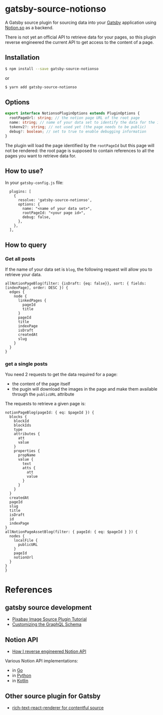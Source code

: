 # gatsby-source-notionso

A Gatsby source plugin for sourcing data into your [Gatsby](https://www.gatsbyjs.org/) application using [Notion.so](https://www.notion.so) as a backend.

There is not yet an official API to retrieve data for your pages, so this plugin reverse engineered the current API to get access to the content of a page.

## Installation
```sh
$ npm install --save gatsby-source-notionso
```

or

```sh
$ yarn add gatsby-source-notionso
```

## Options
```ts
export interface NotionsoPluginOptions extends PluginOptions {
  rootPageUrl: string; // the notion page URL of the root page
  name: string; // name of your data set to identify the data for the instance of this plugin
  tokenv2?: string; // not used yet (the page needs to be public)
  debug?: boolean; // set to true to enable debugging information
}
```

The plugin will load the page identified by the `rootPageId` but this page will not be rendered: the root page is supposed to contain
references to all the pages you want to retrieve data for.

## How to use?

In your `gatsby-config.js` file:

```
  plugins: [
    {
      resolve: 'gatsby-source-notionso',
      options: {
        name: "<name of your data set>",
        rootPageId: "<your page id>",
        debug: false,
      },
    },
  ],

```

## How to query

### Get all posts

If the name of your data set is `blog`, the following request will allow you to retrieve your data.

```
allNotionPageBlog(filter: {isDraft: {eq: false}}, sort: { fields: [indexPage], order: DESC }) {
  edges {
    node {
      linkedPages {
        pageId
        title
      }
      pageId
      title
      indexPage
      isDraft
      createdAt
      slug
    }
  }
}
```

### get a single posts

You need 2 requests to get the data required for a page:
- the content of the page itself
- the pugin will download the images in the page and make them available through the `publicURL` attribute

The requests to retrieve a given page is:

```
notionPageBlog(pageId: { eq: $pageId }) {
  blocks {
    blockId
    blockIds
    type
    attributes {
      att
      value
    }
    properties {
      propName
      value {
        text
        atts {
          att
          value
        }
      }
    }
  }
  createdAt
  pageId
  slug
  title
  isDraft
  id
  indexPage
}
allNotionPageAssetBlog(filter: { pageId: { eq: $pageId } }) {
  nodes {
    localFile {
      publicURL
    }
    pageId
    notionUrl
  }
}
}

```


# References

## gatsby source development

* [Pixabay Image Source Plugin Tutorial](https://www.gatsbyjs.org/docs/pixabay-source-plugin-tutorial/)
* [Customizing the GraphQL Schema](https://www.gatsbyjs.org/docs/schema-customization)

## Notion API

* [How I reverse engineered Notion API](https://blog.kowalczyk.info/article/88aee8f43620471aa9dbcad28368174c/how-i-reverse-engineered-notion-api.html)

Various Notion API implementations:
 * in [Go](https://github.com/kjk/notionapi)
 * in [Python](https://github.com/jamalex/notion-py)
 * in [Kotlin](https://github.com/petersamokhin/knotion-api)

## Other source plugin for Gatsby

* [rich-text-react-renderer for contentful source](https://github.com/contentful/rich-text/tree/master/packages/rich-text-react-renderer)
